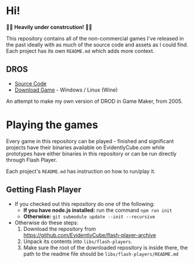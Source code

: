 # Hi!

🚧🚧 **Heavily under constrcution!** 🚧🚧

This repository contains all of the non-commercial games I've released in the past ideally with as much of the source code and assets as I could find. Each project has its own `README.md` which adds more context.

## DROS

* [Source Code](https://github.com/EvidentlyCube/LegacyGames/tree/main/2005-DROS)
* [Download Game](https://cdn.evidentlycube.com/games/DROS.zip) - Windows / Linux (Wine)

An attempt to make my own version of DROD in Game Maker, from 2005.

# Playing the games

Every game in this repository can be played - finished and significant projects
have their binaries available on EvidentlyCube.com while prototypes have either
binaries in this repository or can be run directly through Flash Player.

Each project's `README.md` has instruction on how to run/play it.

## Getting Flash Player

 - If you checked out this repository do one of the following:
   - **If you have node.js installed:** run the command `npm run init`
   - **Otherwise:** `git submodule update --init --recursive`
 - Otherwise do these steps:
   1. Download the repository from https://github.com/EvidentlyCube/flash-player-archive
   2. Unpack its contents into `libs/flash-players`.
   3. Make sure the root of the downloaded repository is inside there, the path
      to the readme file should be `libs/flash-players/README.md`

